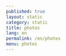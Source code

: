 ```yaml
---
published: true
layout: static
category: static
title: photos
lang: en
permalink: /en/photos
menu: photos
---
```


<div class="galleria"></div>

<script type="text/javascript" src="{{ site.baseurl }}/assets/js/libs/galleria/galleria.js"></script>
<script>
var thumbs_url = 'http://batagov.s3.amazonaws.com/photos/thumbs/',
	large_url = 'http://batagov.s3.amazonaws.com/photos/large/',
	data = [
    	{
        	image: large_url + '22.jpg',
        	thumb: thumbs_url + '22.jpg'
    	},
        {
        	image: large_url + '21.jpg',
        	thumb: thumbs_url + '21.jpg',
            title: '2009'
    	},
        {
        	image: large_url + '19.jpg',
        	thumb: thumbs_url + '19.jpg'
    	},
        {
        	image: large_url + '18.jpg',
        	thumb: thumbs_url + '18.jpg',
            title: '2005'
    	},
        {
        	image: large_url + '17.jpg',
        	thumb: thumbs_url + '17.jpg',
            title: '1991'
    	},
        {
        	image: large_url + '16.jpg',
        	thumb: thumbs_url + '16.jpg',
            title: '1991'
    	},
        {
        	image: large_url + '15.jpg',
        	thumb: thumbs_url + '15.jpg'
    	},
        {
        	image: large_url + '14.jpg',
        	thumb: thumbs_url + '14.jpg'
    	},
        {
        	image: large_url + '13.jpg',
        	thumb: thumbs_url + '13.jpg'
    	},
        {
        	image: large_url + '12.jpg',
        	thumb: thumbs_url + '12.jpg'
    	},
        {
        	image: large_url + '11.jpg',
        	thumb: thumbs_url + '11.jpg'
    	},
        {
        	image: large_url + '10.jpg',
        	thumb: thumbs_url + '10.jpg'
    	},
        {
        	image: large_url + '9.jpg',
        	thumb: thumbs_url + '9.jpg'
    	},
        {
        	image: large_url + '8.jpg',
        	thumb: thumbs_url + '8.jpg'
    	},
        {
        	image: large_url + '7.jpg',
        	thumb: thumbs_url + '7.jpg',
            title: '1990'
    	},
        {
        	image: large_url + '6.jpg',
        	thumb: thumbs_url + '6.jpg',
            title: '1990'
    	},
        {
        	image: large_url + '5.jpg',
        	thumb: thumbs_url + '5.jpg',
            title: '1989'
    	},
        {
        	image: large_url + '4.jpg',
        	thumb: thumbs_url + '4.jpg'
    	},
        {
        	image: large_url + '3.jpg',
        	thumb: thumbs_url + '3.jpg'
    	},
        {
        	image: large_url + '2.jpg',
        	thumb: thumbs_url + '2.jpg'
    	},
        {
        	image: large_url + '1.jpg',
        	thumb: thumbs_url + '1.jpg'
    	}
	];
Galleria.loadTheme('{{ site.baseurl }}/assets/js/libs/galleria/themes/batagov/galleria.batagov.min.js');
Galleria.run('.galleria', {
    dataSource: data,
    width: 600,
    height: 400,
  	wait: true
});
</script>